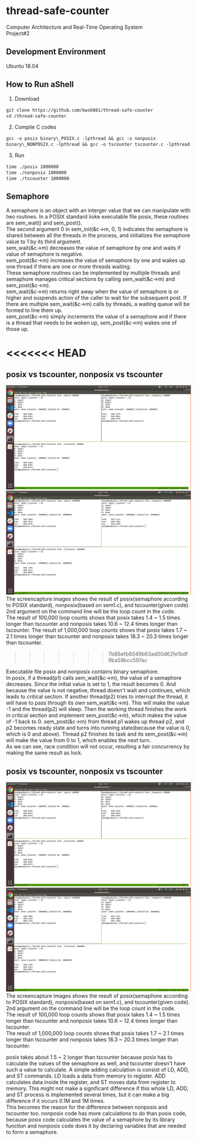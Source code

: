 # thread-safe-counter
Computer Architecture and Real-Time Operating System  
Project#2  

## Development Environment  
Ubuntu 18.04  

## How to Run aShell
1. Download  
```
git clone https://github.com/kws6081/thread-safe-counter  
cd /thread-safe-counter  
```

2. Complie C codes
```
gcc -o posix binary\_POSIX.c -lpthread && gcc -o nonposix binary\_NONPOSIX.c -lpthread && gcc -o tscounter tscounter.c -lpthread  
```

3. Run
```
time ./posix 1000000  
time ./nonposix 1000000  
time ./tscounter 1000000  
```

## Semaphore
A semaphore is an object with an interger value that we can manipulate with two routines. In a POSIX standard lioke executable file posix, these routines are sem\_wait() and sem\_post().  
The second argument 0 in sem\_init(&c->m, 0, 1) indicates the semaphore is shared between all the threads in the process, and initializes the semaphore value to 1 by its third argument.  
sem\_wait(&c->m) decreases the value of semaphore by one and waits if value of semaphore is negative.  
sem\_post(&c->m) increases the value of semaphore by one and wakes up one thread if there are one or more threads waiting.  
These semaphore routines can be implemented by multiple threads and semaphore manages critical sections by calling sem\_wait(&c->m) and sem\_post(&c->m).  
sem\_wait(&c->m) returns right away when the value of semaphore is or higher and suspends action of the caller to wait for the subsequent post.	If there are multiple sem\_wait(&c->m) calls by threads, a waiting queue will be formed to line them up.  
sem\_post(&c->m) simply increments the value of a semaphore and if there is a thread that needs to be woken up, sem\_post(&c->m) wakes one of those up.  

<<<<<<< HEAD
=======
## posix vs tscounter, nonposix vs tscounter 
![0.1M](https://github.com/kws6081/thread-safe-counter/blob/main/images/0.1M/1.png)
![1M](https://github.com/kws6081/thread-safe-counter/blob/main/images/1M/4.png)
The screencapture images shows the result of posix(semaphore according to POSIX standard), nonposix(based on sem1.c), and tscounter(given code).	
2nd argument on the command line will be the loop count in the code.	
The result of 100,000 loop counts shows that posix takes 1.4 ~ 1.5 times longer than tscounter and nonposix takes 10.6 ~ 12.4 times longer than tscounter.
The result of 1,000,000 loop counts shows that posix takes 1.7 ~ 2.1 times longer than tscounter and nonposix takes 18.3 ~ 20.3 times longer than tscounter.	
>>>>>>> 7b86efb8049b63ad00d62fe1bdf9ba59bcc597ec

Executable file posix and nonposix contains binary semaphore.  
In posix, if a thread(p1) calls sem\_wait(&c->m), the value of a semaphore decreases. Since the initial value is set to 1, the result becomes 0. And because the value is not negative, thread doesn't wait and continues, which leads to critical section. If another thread(p2) tries to interrupt the thread, it will have to pass through its own sem\_wait(&c->m). This will make the value -1 and the thread(p2) will sleep.
Then the working thread finishes the work in critical section and implement sem\_post(&c->m), which makes the value of -1 back to 0. 
sem\_post(&c->m) from thread p1 wakes up thread p2, and p2 becomes ready state and turns into running state(because the value is 0, which is 0 and above). Thread p2 finishes its task and its sem\_post(&c->m) will make the value from 0 to 1, which enables the next turn.  
As we can see, race condition will not occur, resulting a fair concurrency by making the same result as lock.  

## posix vs tscounter, nonposix vs tscounter 
![0.1M](https://github.com/kws6081/thread-safe-counter/blob/main/images/0.1M/1.png)  
![1M](https://github.com/kws6081/thread-safe-counter/blob/main/images/1M/4.png)  
The screencapture images shows the result of posix(semaphore according to POSIX standard), nonposix(based on sem1.c), and tscounter(given code).  
2nd argument on the command line will be the loop count in the code.  
The result of 100,000 loop counts shows that posix takes 1.4 ~ 1.5 times longer than tscounter and nonposix takes 10.6 ~ 12.4 times longer than tscounter.  
The result of 1,000,000 loop counts shows that posix takes 1.7 ~ 2.1 times longer than tscounter and nonposix takes 18.3 ~ 20.3 times longer than tscounter.  

posix takes about 1.5 ~ 2 longer than tscounter because posix has to calculate the values of the semaphore as well, and tscounter doesn't have such a value to calculate. A simple adding calculation is consist of LD, ADD, and ST commands. LD loads a data from memory to register. ADD calculates data inside the register, and ST moves data from register to memory. This might not make a significant difference if this whole LD, ADD, and ST process is implemented several times, but it can make a big difference if it occurs 0.1M and 1M times.  
This becomes the reason for the difference between nonposix and tscounter too. nonposix code has more calculations to do than posix code, because posix code calculates the value of a semaphore by its library function and nonposix code does it by declaring variables that are needed to form a semaphore.
